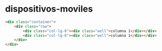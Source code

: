 dispositivos-moviles
====================


```html
<div class="container">
	<div class="row">
		<div class="col-lg-6"><div class="well">columna 1</div></div>
		<div class="col-lg-6"><div class="well">columna 1</div></div>
	</div>
</div>
```
